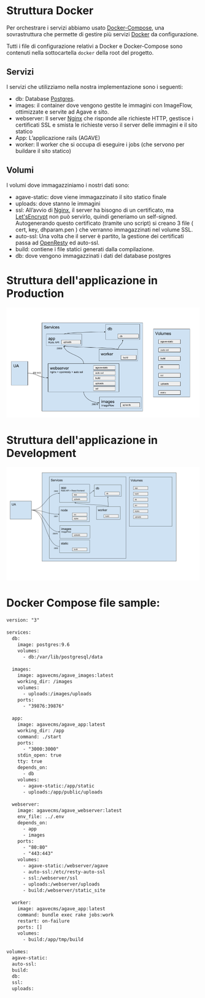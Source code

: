 # Struttura Docker

Per orchestrare i servizi abbiamo usato
[Docker-Compose](https://docs.docker.com/compose), una sovrastruttura
che permette di gestire più servizi [Docker](https://www.docker.com)
da configurazione.

Tutti i file di configurazione relativi a Docker e Docker-Compose
sono contenuti nella sottocartella `docker` della root del progetto.

## Servizi

I servizi che utilizziamo nella nostra implementazione sono i seguenti:

- db: Database [Postgres](https://www.postgresql.org).
- images: il container dove vengono gestite le immagini con ImageFlow,
  ottimizzate e servite ad Agave e sito.
- webserver: Il server [Nginx](https://www.nginx.com) che risponde
  alle richieste HTTP, gestisce i certificati SSL e smista le richieste
  verso il server delle immagini e il sito statico
- App: L’applicazione rails (AGAVE)
- worker: Il worker che si occupa di eseguire i jobs (che servono per
  buildare il sito statico)

## Volumi

I volumi dove immagazziniamo i nostri dati sono:
- agave-static: dove viene immagazzinato il sito statico finale
- uploads: dove stanno le immagini
- ssl: All’avvio di [Nginx](https://www.nginx.com), il server ha
  bisogno di un certificato, ma [Let'sEncrypt](https://letsencrypt.org/)
  non può servirlo, quindi generiamo un self-signed. Autogenerando
  questo certificato (tramite uno script) si creano 3 file
  ( cert, key, dhparam.pen ) che verranno immagazzinati nel volume SSL.
- auto-ssl: Una volta che il server è partito, la gestione dei
  certificati passa ad [OpenResty](https://openresty.org) ed auto-ssl.
- build: contiene i file statici generati dalla compilazione.
- db: dove vengono immagazzinati i dati del database postgres


# Struttura dell'applicazione in Production
![Struttura dell'applicazione in Production](images/docker_compose_production.png)

# Struttura dell'applicazione in Development
![Struttura dell'applicazione in Development](images/docker_compose_development.png)

# Docker Compose file sample:

```
version: "3"

services:
  db:
    image: postgres:9.6
    volumes:
      - db:/var/lib/postgresql/data

  images:
    image: agavecms/agave_images:latest
    working_dir: /images
    volumes:
      - uploads:/images/uploads
    ports:
      - "39876:39876"

  app:
    image: agavecms/agave_app:latest
    working_dir: /app
    command: ./start
    ports:
      - "3000:3000"
    stdin_open: true
    tty: true
    depends_on:
      - db
    volumes:
      - agave-static:/app/static
      - uploads:/app/public/uploads

  webserver:
    image: agavecms/agave_webserver:latest
    env_file: ../.env
    depends_on:
      - app
      - images
    ports:
      - "80:80"
      - "443:443"
    volumes:
      - agave-static:/webserver/agave
      - auto-ssl:/etc/resty-auto-ssl
      - ssl:/webserver/ssl
      - uploads:/webserver/uploads
      - build:/webserver/static_site

  worker:
    image: agavecms/agave_app:latest
    command: bundle exec rake jobs:work
    restart: on-failure
    ports: []
    volumes:
      - build:/app/tmp/build

volumes:
  agave-static:
  auto-ssl:
  build:
  db:
  ssl:
  uploads:
```
